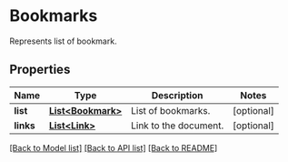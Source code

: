 ﻿
# Bookmarks
Represents list of bookmark.

## Properties
Name | Type | Description | Notes
------------ | ------------- | ------------- | -------------
**list** | [**List&lt;Bookmark&gt;**](Bookmark.md) | List of bookmarks. | [optional]
**links** | [**List&lt;Link&gt;**](Link.md) | Link to the document. | [optional]


[[Back to Model list]](../../README.md#documentation-for-models) [[Back to API list]](../../README.md#documentation-for-api-endpoints) [[Back to README]](../../README.md)


